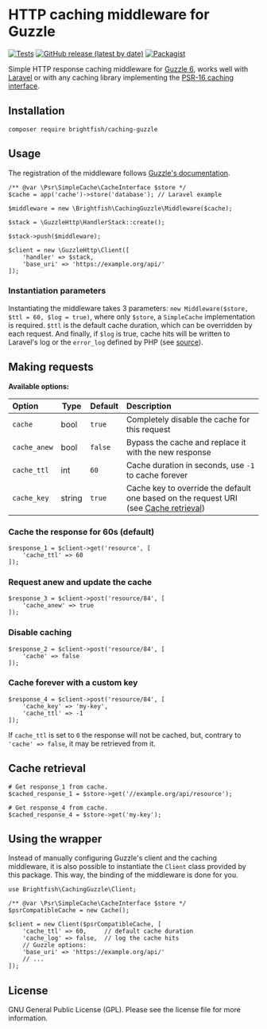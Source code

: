 # HTTP caching middleware for Guzzle

[![Tests](https://github.com/brightfish-be/caching-guzzle/workflows/Tests/badge.svg?event=push&style=flat-square)](https://github.com/brightfish-be/caching-guzzle/actions)
[![GitHub release (latest by date)](https://img.shields.io/github/v/release/brightfish-be/caching-guzzle?color=blue&label=Latest%20version&style=flat-square)](https://github.com/brightfish-be/caching-guzzle/releases)
[![Packagist](https://img.shields.io/packagist/dt/brightfish/caching-guzzle?label=Downloads&style=flat-square)](https://packagist.org/packages/brightfish/caching-guzzle)

Simple HTTP response caching middleware for [Guzzle 6](https://github.com/guzzle/guzzle/), 
works well with [Laravel](https://github.com/laravel) or with any caching library 
implementing the [PSR-16 caching interface](https://www.php-fig.org/psr/psr-16/).  

## Installation
```
composer require brightfish/caching-guzzle
```

## Usage
The registration of the middleware follows [Guzzle's documentation](http://docs.guzzlephp.org/en/stable/handlers-and-middleware.html#handlers).

```
/** @var \Psr\SimpleCache\CacheInterface $store */
$cache = app('cache')->store('database'); // Laravel example

$middleware = new \Brightfish\CachingGuzzle\Middleware($cache);

$stack = \GuzzleHttp\HandlerStack::create();

$stack->push($middleware);

$client = new \GuzzleHttp\Client([
    'handler' => $stack,
    'base_uri' => 'https://example.org/api/'
]);
```

### Instantiation parameters
Instantiating the middleware takes 3 parameters: `new Middleware($store, $ttl = 60, $log = true)`, where only `$store`, a `SimpleCache` implementation is required. `$ttl` is the default cache duration, which can be overridden by each request. And finally, if `$log` is true, cache hits will be written to Laravel's log or the `error_log` defined by PHP (see [source](https://github.com/brightfish-be/caching-guzzle/blob/c0e96ae157b4e17363eb76ee5996995fbf0bd4a5/src/Middleware.php#L168)).


## Making requests

**Available options:**   

| Option | Type | Default | Description |
|:-------|------|---------|:------------|
|`cache` | bool | `true` | Completely disable the cache for this request |
|`cache_anew` | bool | `false` | Bypass the cache and replace it with the new response |
|`cache_ttl` | int | `60` | Cache duration in seconds, use `-1` to cache forever |
|`cache_key` | string | `true` | Cache key to override the default one based on the request URI (see [Cache retrieval](https://github.com/brightfish-be/caching-guzzle#cache-retrieval)) |

### Cache the response for 60s (default)
```
$response_1 = $client->get('resource', [
    'cache_ttl' => 60
]);
```
### Request anew and update the cache
```
$response_3 = $client->post('resource/84', [
    'cache_anew' => true
]);
```
### Disable caching
```
$response_2 = $client->post('resource/84', [
    'cache' => false
]);
```
### Cache forever with a custom key
```
$response_4 = $client->post('resource/84', [
    'cache_key' => 'my-key',
    'cache_ttl' => -1
]);
```
If `cache_ttl` is set to `0` the response will not be cached, but, contrary to `'cache' => false`, it may be retrieved from it.

## Cache retrieval
```
# Get response_1 from cache.
$cached_response_1 = $store->get('//example.org/api/resource');

# Get response_4 from cache.
$cached_response_4 = $store->get('my-key');
```

## Using the wrapper
Instead of manually configuring Guzzle's client and the caching middleware, it is also possible to instantiate the `Client` class provided by this package. This way, the binding of the middleware is done for you.

```
use Brightfish\CachingGuzzle\Client;

/** @var \Psr\SimpleCache\CacheInterface $store */
$psrCompatibleCache = new Cache();

$client = new Client($psrCompatibleCache, [
    'cache_ttl' => 60,	   // default cache duration
    'cache_log' => false,  // log the cache hits
    // Guzzle options:
    'base_uri' => 'https://example.org/api/'
    // ...
]);
```

## License
GNU General Public License (GPL). Please see the license file for more information.

